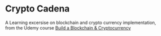 # Crypto Cadena

A Learning excersise on blockchain and crypto currency implementation, from the Udemy course [Build a Blockchain & Cryptocurrency](https://www.udemy.com/course/build-blockchain-full-stack/)



